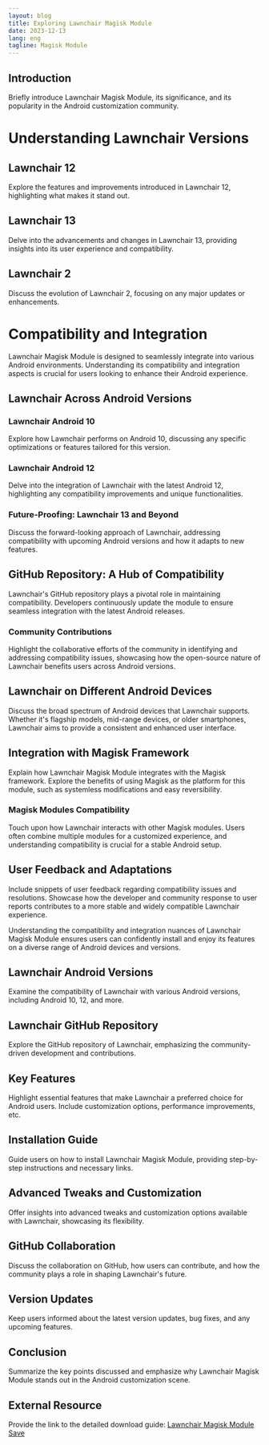 ```yaml
---
layout: blog
title: Exploring Lawnchair Magisk Module
date: 2023-12-13
lang: eng
tagline: Magisk Module
---
```


## Introduction

Briefly introduce Lawnchair Magisk Module, its significance, and its popularity in the Android customization community.

# Understanding Lawnchair Versions

## Lawnchair 12

Explore the features and improvements introduced in Lawnchair 12, highlighting what makes it stand out.

## Lawnchair 13

Delve into the advancements and changes in Lawnchair 13, providing insights into its user experience and compatibility.

## Lawnchair 2

Discuss the evolution of Lawnchair 2, focusing on any major updates or enhancements.

# Compatibility and Integration

Lawnchair Magisk Module is designed to seamlessly integrate into various Android environments. Understanding its compatibility and integration aspects is crucial for users looking to enhance their Android experience.

## Lawnchair Across Android Versions

### Lawnchair Android 10

Explore how Lawnchair performs on Android 10, discussing any specific optimizations or features tailored for this version.

### Lawnchair Android 12

Delve into the integration of Lawnchair with the latest Android 12, highlighting any compatibility improvements and unique functionalities.

### Future-Proofing: Lawnchair 13 and Beyond

Discuss the forward-looking approach of Lawnchair, addressing compatibility with upcoming Android versions and how it adapts to new features.

## GitHub Repository: A Hub of Compatibility

Lawnchair's GitHub repository plays a pivotal role in maintaining compatibility. Developers continuously update the module to ensure seamless integration with the latest Android releases.

### Community Contributions

Highlight the collaborative efforts of the community in identifying and addressing compatibility issues, showcasing how the open-source nature of Lawnchair benefits users across Android versions.

## Lawnchair on Different Android Devices

Discuss the broad spectrum of Android devices that Lawnchair supports. Whether it's flagship models, mid-range devices, or older smartphones, Lawnchair aims to provide a consistent and enhanced user interface.

## Integration with Magisk Framework

Explain how Lawnchair Magisk Module integrates with the Magisk framework. Explore the benefits of using Magisk as the platform for this module, such as systemless modifications and easy reversibility.

### Magisk Modules Compatibility

Touch upon how Lawnchair interacts with other Magisk modules. Users often combine multiple modules for a customized experience, and understanding compatibility is crucial for a stable Android setup.

## User Feedback and Adaptations

Include snippets of user feedback regarding compatibility issues and resolutions. Showcase how the developer and community response to user reports contributes to a more stable and widely compatible Lawnchair experience.

Understanding the compatibility and integration nuances of Lawnchair Magisk Module ensures users can confidently install and enjoy its features on a diverse range of Android devices and versions.


## Lawnchair Android Versions

Examine the compatibility of Lawnchair with various Android versions, including Android 10, 12, and more.

## Lawnchair GitHub Repository

Explore the GitHub repository of Lawnchair, emphasizing the community-driven development and contributions.

## Key Features

Highlight essential features that make Lawnchair a preferred choice for Android users. Include customization options, performance improvements, etc.

## Installation Guide

Guide users on how to install Lawnchair Magisk Module, providing step-by-step instructions and necessary links.

## Advanced Tweaks and Customization

Offer insights into advanced tweaks and customization options available with Lawnchair, showcasing its flexibility.

## GitHub Collaboration

Discuss the collaboration on GitHub, how users can contribute, and how the community plays a role in shaping Lawnchair's future.

## Version Updates

Keep users informed about the latest version updates, bug fixes, and any upcoming features.

## Conclusion

Summarize the key points discussed and emphasize why Lawnchair Magisk Module stands out in the Android customization scene.

## External Resource

Provide the link to the detailed download guide: [Lawnchair Magisk Module Save](https://www.magiskflash.com/2023/11/lawnchair-magisk-module-download.html)
